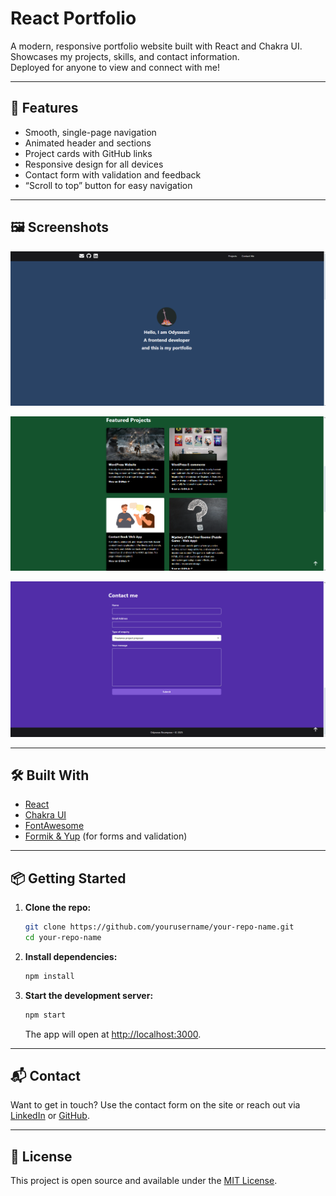 # React Portfolio

A modern, responsive portfolio website built with React and Chakra UI.  
Showcases my projects, skills, and contact information.  
Deployed for anyone to view and connect with me!

---

## 🚀 Features

- Smooth, single-page navigation
- Animated header and sections
- Project cards with GitHub links
- Responsive design for all devices
- Contact form with validation and feedback
- “Scroll to top” button for easy navigation

---

## 🖼️ Screenshots

![Landing Section](./screenshots/image1.png)

![Project Section](./screenshots/image2.png)

![Contact Me Section](./screenshots/image3.png)

---

## 🛠️ Built With

- [React](https://reactjs.org/)
- [Chakra UI](https://chakra-ui.com/)
- [FontAwesome](https://fontawesome.com/)
- [Formik & Yup](https://formik.org/) (for forms and validation)

---

## 📦 Getting Started

1. **Clone the repo:**
   ```sh
   git clone https://github.com/yourusername/your-repo-name.git
   cd your-repo-name
   ```

2. **Install dependencies:**
   ```sh
   npm install
   ```

3. **Start the development server:**
   ```sh
   npm start
   ```
   The app will open at [http://localhost:3000](http://localhost:3000).

---

## 📬 Contact

Want to get in touch? Use the contact form on the site or reach out via [LinkedIn](https://www.linkedin.com/in/your-linkedin/) or [GitHub](https://github.com/yourusername).

---

## 📄 License

This project is open source and available under the [MIT License](LICENSE). 